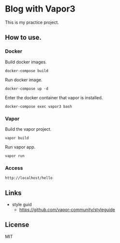 # Blog with Vapor3

This is my practice project.

## How to use.

### Docker 

Build docker images.

``` 
docker-compose build
```

Run docker image.

```
docker-compose up -d
```

Enter the docker container that vapor is installed.

```
docker-compose exec vapor3 bash
```

### Vapor 

Build the vapor project.

```
vapor build
```

Run vapor app.

```
vapor run
```

### Access

```
http://localhost/hello
```

## Links

- style guid
    - https://github.com/vapor-community/styleguide


## License
MIT